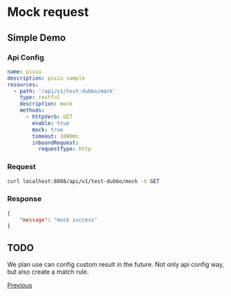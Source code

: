 # Mock request

## Simple Demo

### Api Config

```yaml
name: pixiu
description: pixiu sample
resources:
  - path: '/api/v1/test-dubbo/mock'
    type: restful
    description: mock
    methods:
      - httpVerb: GET
        enable: true
        mock: true
        timeout: 1000ms
        inboundRequest:
          requestType: http
```

### Request

```bash
curl localhost:8888/api/v1/test-dubbo/mock -X GET 
```

### Response

```json
{
    "message": "mock success"
}
```

## TODO

We plan use can config custom result in the future. Not only api config way, but also create a match rule.

[Previous](README.md)  
